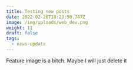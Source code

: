 ```yaml
---
title: Testing new posts
date: 2022-02-26T18:23:50.747Z
image: /img/uploads/web_dev.png
weight: 11
draft: false
tags:
  - news-update
---
```

Feature image is a bitch.   Maybe I will just delete it
